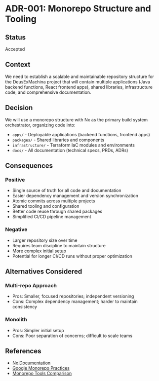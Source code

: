 # ADR-001: Monorepo Structure and Tooling

## Status
Accepted

## Context
We need to establish a scalable and maintainable repository structure for the DeusExMachina project that will contain multiple applications (Java backend functions, React frontend apps), shared libraries, infrastructure code, and comprehensive documentation.

## Decision
We will use a monorepo structure with Nx as the primary build system orchestrator, organizing code into:
- `apps/` - Deployable applications (backend functions, frontend apps)
- `packages/` - Shared libraries and components
- `infrastructure/` - Terraform IaC modules and environments
- `docs/` - All documentation (technical specs, PRDs, ADRs)

## Consequences
### Positive
- Single source of truth for all code and documentation
- Easier dependency management and version synchronization
- Atomic commits across multiple projects
- Shared tooling and configuration
- Better code reuse through shared packages
- Simplified CI/CD pipeline management

### Negative
- Larger repository size over time
- Requires team discipline to maintain structure
- More complex initial setup
- Potential for longer CI/CD runs without proper optimization

## Alternatives Considered
### Multi-repo Approach
- Pros: Smaller, focused repositories; independent versioning
- Cons: Complex dependency management; harder to maintain consistency

### Monolith
- Pros: Simpler initial setup
- Cons: Poor separation of concerns; difficult to scale teams

## References
- [Nx Documentation](https://nx.dev)
- [Google Monorepo Practices](https://research.google/pubs/pub45424/)
- [Monorepo Tools Comparison](https://monorepo.tools)
